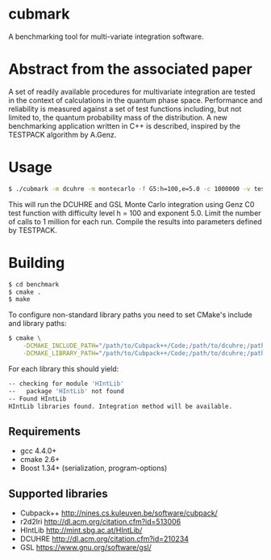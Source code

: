 # cubmark
A benchmarking tool for multi-variate integration software.

Abstract from the associated paper
==================================

A set of readily available procedures for multivariate integration are tested in
the context of calculations in the quantum phase space.
Performance and reliability is measured against a set of test functions
including, but not limited to, the quantum probability mass of the
distribution.
A new benchmarking application written in C++ is described, inspired by the
TESTPACK algorithm by A.Genz.

Usage
=====

```bash
$ ./cubmark -m dcuhre -m montecarlo -f G5:h=100,e=5.0 -c 1000000 -v testpack
```

This will run the DCUHRE and GSL Monte Carlo integration using Genz C0 test function with difficulty level h = 100 and exponent 5.0. Limit the number of calls to 1 million for each run. Compile the results into parameters defined by TESTPACK.

Building
========

```bash
$ cd benchmark
$ cmake .
$ make
```

To configure non-standard library paths you need to set CMake's include and library
paths:

```bash
$ cmake \
	-DCMAKE_INCLUDE_PATH="/path/to/Cubpack++/Code;/path/to/dcuhre;/path/to/r2d2lri;/path/to/HIntlib/include" \
	-DCMAKE_LIBRARY_PATH="/path/to/Cubpack++/Code;/path/to/dcuhre;/path/to/r2d2lri;/path/to/HIntlib/lib"
```

For each library this should yield:

```bash
-- checking for module 'HIntLib'
--   package 'HIntLib' not found
-- Found HIntLib 
HIntLib libraries found. Integration method will be available.
```

Requirements
------------

- gcc 4.4.0+
- cmake 2.6+
- Boost 1.34+ (serialization, program-options)

Supported libraries
-------------------

- Cubpack++ <http://nines.cs.kuleuven.be/software/cubpack/>
- r2d2lri <http://dl.acm.org/citation.cfm?id=513006>
- HIntLib <http://mint.sbg.ac.at/HIntLib/>
- DCUHRE <http://dl.acm.org/citation.cfm?id=210234>
- GSL <https://www.gnu.org/software/gsl/>
